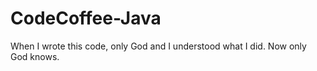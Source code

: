 # CodeCoffee-Java
When I wrote this code, only God and I understood what I did. Now only God knows.
